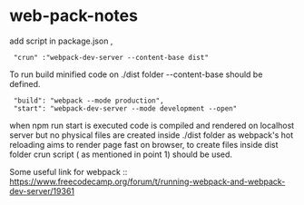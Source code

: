 # web-pack-notes


add script in package.json ,

     "crun" :"webpack-dev-server --content-base dist"

To run build minified code on ./dist folder --content-base should be defined. 

     "build": "webpack --mode production",
     "start": "webpack-dev-server --mode development --open"
     
when npm run start is executed code is compiled and rendered on localhost server but no physical files are created inside ./dist folder as webpack's hot reloading aims to render page fast on browser, to create files inside dist folder crun script ( as mentioned in point 1) should be used.



Some useful link for webpack ::
https://www.freecodecamp.org/forum/t/running-webpack-and-webpack-dev-server/19361
